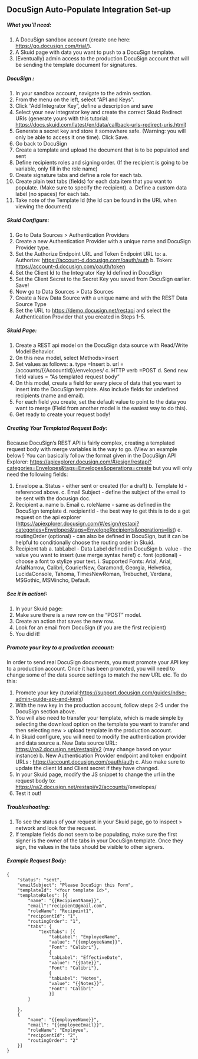 

## DocuSign Auto-Populate Integration Set-up
 
##### What you’ll need: 
1.	A DocuSign sandbox account (create one here: https://go.docusign.com/trial/).
2.	A Skuid page with data you want to push to a DocuSign template.
3.	(Eventually) admin access to the production DocuSign account that will be sending the template document for signatures.

##### DocuSign : 
1.	In your sandbox account, navigate to the admin section. 
2.	From the menu on the left, select “API and Keys”.
3.	Click “Add Integrator Key”, define a description and save
4.	Select your new integrator key and create the correct Skuid Redirect URIs (generate yours with this tutorial: https://docs.skuid.com/latest/en/data/callback-urls-redirect-uris.html)
5.	Generate a secret key and store it somewhere safe. (Warning: you will only be able to access it one time). Click Save. 
6.	Go back to DocuSign 
7.	Create a template and upload the document that is to be populated and sent 
8.	Define recipients roles and signing order. (If the recipient is going to be variable, only fill in the role name)
9.	Create signature tabs and define a role for each tab. 
10.	Create plain text tabs (fields) for each data item that you want to populate. (Make sure to specify the recipient). 
a.	Define a custom data label (no spaces) for each tab. 
11.	Take note of the Template Id (the Id can be found in the URL when viewing the document)
 

##### Skuid Configure: 
1.	Go to Data Sources > Authentication Providers
2.	Create a new Authentication Provider with a unique name and DocuSign Provider type. 
3.	Set the Authorize Endpoint URL and Token Endpoint URL to:
a.	 Authorize: https://account-d.docusign.com/oauth/auth
b.	Token: https://account-d.docusign.com/oauth/token
4.	Set the Client Id to the Integrator Key Id defined in DocuSign
5.	Set the Client Secret to the Secret Key you saved from DocuSign earlier. Save!
6.	Now go to Data Sources > Data Sources
7.	Create a New Data Source with a unique name and with the REST Data Source Type
8.	Set the URL to  https://demo.docusign.net/restapi and select the Authentication Provider that you created in Steps 1-5.


##### Skuid Page:
1.	Create a REST api model on the DocuSign data source with Read/Write Model Behavior.
2.	On this new model, select Methods>insert
3.	Set values as follows: 
a.	type =Insert
b.	url = /accounts/{{AccountId}}/envelopes/
c.	HTTP verb =POST 
d.	Send new field values = “As templated request body” 
4.	On this model, create a field for every piece of data that you want to insert into the DocuSign template. Also include fields for undefined recipients (name and email). 
5.	For each field you create, set the default value to point to the data you want to merge (Field from another model is the easiest way to do this).
6.	Get ready to create your request body!


##### Creating Your Templated Request Body:
Because DocuSign’s REST API is fairly complex, creating a templated request body with merge variables is the way to go. (View an example below!)
You can basically follow the format given in the DocuSign API Explorer:  https://apiexplorer.docusign.com/#/esign/restapi?categories=Envelopes&tags=Envelopes&operations=create but you will only need the following fields: 
1.	Envelope
a.	Status  - either sent or created (for a draft)
b.	Template Id  - referenced above. 
c.	Email Subject - define the subject of the email to be sent with the docusign doc. 
2.	Recipient
a.	name
b.	Email
c.	roleName - same as defined in the DocuSign template
d.	recipientId - the best way to get this is to do a get request on the api explorer  (https://apiexplorer.docusign.com/#/esign/restapi?categories=Envelopes&tags=EnvelopeRecipients&operations=list) 
e.	routingOrder (optional) - can also be defined in DocuSign, but it can be helpful to conditionally choose the routing order in Skuid. 
3.	Recipient tab
a.	tabLabel - Data Label defined in DocuSign
b.	value - the value you want to insert (use merge syntax here!)
c.	font (optional) - choose a font to stylize your text. 
i.	Supported Fonts: Arial, Arial, ArialNarrow, Calibri, CourierNew, Garamond, Georgia, Helvetica,   LucidaConsole, Tahoma, TimesNewRoman, Trebuchet, Verdana, MSGothic, MSMincho, Default.

##### See it in action!: 
1.	In your Skuid page:
2.	Make sure there is a new row on the “POST” model. 
3.	Create an action that saves the new row. 
4.	Look for an email from DocuSign (if you are the first recipient) 
5.	You did it!

##### Promote your key to a production account: 
In order to send real DocuSign documents, you must promote your API key to a production account. Once it has been promoted, you will need to change some of the data source settings to match the new URL etc. 
To do this:
1.	Promote your key (tutorial:https://support.docusign.com/guides/ndse-admin-guide-api-and-keys) 
2.	With the new key in the production account, follow steps 2-5 under the DocuSign section above. 
3.	You will also need to transfer your template, which is made simple by selecting the download option on the template you want to transfer and then selecting new > upload template in the production account. 
4.	In Skuid configure, you will need to modify the authentication provider and data source
a.	New Data source URL: https://na2.docusign.net/restapi/v2 (may change based on your instance)
b.	New Authentication Provider endpoint and token endpoint URLs : https://account.docusign.com/oauth/auth
c.	Also make sure to update the client Id and Client secret if they have changed. 
5.	In your Skuid page, modify the JS snippet to change the url in the request body to: https://na2.docusign.net/restapi/v2/accounts/<accountId>/envelopes/ 
6.	Test it out! 

##### Troubleshooting:
1.	To see the status of your request in your Skuid page, go to inspect > network and look for the request. 
2.	If template fields do not seem to be populating, make sure the first signer is the owner of the tabs in your DocuSign template. Once they sign, the values in the tabs should be visible to other signers. 


##### Example Request Body:  
 


    {
        "status": "sent",
        "emailSubject": "Please DocuSign this Form",
        "templateId": "<Your template Id>",
        "templateRoles": [{
            "name": "{{RecipientName}}",
            "email":"recipient@gmail.com",
            "roleName": "Recipeint1",
            "recipientId": "1",
            "routingOrder": "1",
            "tabs": {
                "textTabs": [{
                    "tabLabel": "EmployeeName",
                    "value": "{{employeeName}}",
                    "Font": "Calibri"},
                    {
                    "tabLabel": "EffectiveDate",
                    "value": "{{Date}}",
                    "Font": "Calibri"},                        
                    {
                    "tabLabel": "Notes",
                    "value": "{{Notes}}",
                    "Font": "Calibri"
                    }]
            }
            
        },
        {
            "name": "{{employeeName}}",
            "email": "{{employeeEmail}}",
            "roleName": "Employee",
            "recipientId": "2",
            "routingOrder": "2"
        }]
    }


